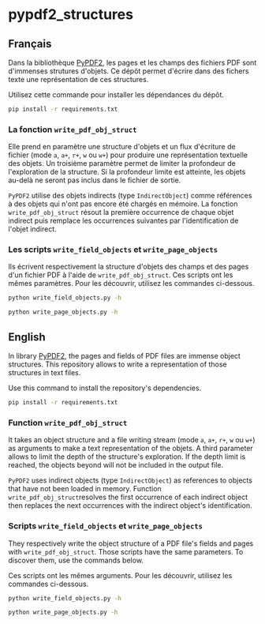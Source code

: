 # pypdf2_structures

## Français

Dans la bibliothèque [PyPDF2](https://github.com/mstamy2/PyPDF2), les pages et
les champs des fichiers PDF sont d'immenses strutures d'objets. Ce dépôt permet
d'écrire dans des fichers texte une représentation de ces structures.

Utilisez cette commande pour installer les dépendances du dépôt.

```bash
pip install -r requirements.txt
```

### La fonction `write_pdf_obj_struct`

Elle prend en paramètre une structure d'objets et un flux d'écriture de fichier
(mode `a`, `a+`, `r+`, `w` ou `w+`) pour produire une représentation textuelle
des objets. Un troisième paramètre permet de limiter la profondeur de
l'exploration de la structure. Si la profondeur limite est atteinte, les objets
au-delà ne seront pas inclus dans le fichier de sortie.

`PyPDF2` utilise des objets indirects (type `IndirectObject`) comme références
à des objets qui n'ont pas encore été chargés en mémoire. La fonction
`write_pdf_obj_struct` résout la première occurrence de chaque objet indirect
puis remplace les occurrences suivantes par l'identification de l'objet
indirect.

### Les scripts `write_field_objects` et `write_page_objects`

Ils écrivent respectivement la structure d'objets des champs et des pages d'un
fichier PDF à l'aide de `write_pdf_obj_struct`. Ces scripts ont les mêmes
paramètres. Pour les découvrir, utilisez les commandes ci-dessous.

```bash
python write_field_objects.py -h
```

```bash
python write_page_objects.py -h
```

## English

In library [PyPDF2](https://github.com/mstamy2/PyPDF2), the pages and fields of
PDF files are immense object structures. This repository allows to write a
representation of those structures in text files.

Use this command to install the repository's dependencies.

```bash
pip install -r requirements.txt
```

### Function `write_pdf_obj_struct`

It takes an object structure and a file writing stream (mode `a`, `a+`, `r+`,
`w` ou `w+`) as arguments to make a text representation of the objets. A third
parameter allows to limit the depth of the structure's exploration. If the
depth limit is reached, the objects beyond will not be included in the output
file.

`PyPDF2` uses indirect objects (type `IndirectObject`) as references to objects
that have not been loaded in memory. Function `write_pdf_obj_struct`resolves
the first occurrence of each indirect object then replaces the next occurrences
with the indirect object's identification.

### Scripts `write_field_objects` et `write_page_objects`

They respectively write the object structure of a PDF file's fields and pages
with `write_pdf_obj_struct`. Those scripts have the same parameters. To
discover them, use the commands below.

Ces scripts ont les mêmes
arguments. Pour les découvrir, utilisez les commandes ci-dessous.

```bash
python write_field_objects.py -h
```

```bash
python write_page_objects.py -h
```
